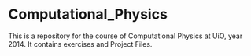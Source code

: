 Computational_Physics
=====================

This is a repository for the course of Computational Physics at UiO, year 2014. It contains exercises and Project Files.

